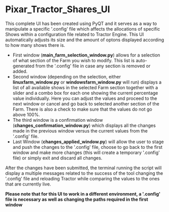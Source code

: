 # Pixar_Tractor_Shares_UI
This complete UI has been created using PyQT and it serves as a way to manipulate a specific '.config' file which affects the allocations of specific Shows within a configuration file related to Tractor Engine. This UI automatically adjusts its size and the amount of optons displayed according to how many shows there is. 

- First window (**main_farm_selection_window.py**) allows for a selection of what section of the Farm you wish to modify. This list is auto-generated from the '.config' file in case any section is removed or added.
- Second window (depending on the selection, either **linuxfarm_window.py** or **windowsfarm_window.py** will run) displays a list of all available shows in the selected Farm section together with a slider and a combo box for each one showing the current percentage value individually. Here you can adjust the values and proceed to the next window or cancel and go back to selected another section of the Farm. There is also a check to make sure that the values do not go above 100%.
- The third window is a confirmation window (**changes_confirmation_window.py**) which displays all the changes made in the previous window versus the current values from the '.config' file.
- Last Window (**changes_applied_window.py**) will allow the user to stage and push the changes to the '.config' file, choose to go back to the first window and make more changes (this will create a temporary '.config' file) or simply exit and discard all changes.

After the changes have been submitted, the terminal running the script will display a multiple messages related to the success of the tool changing the '.config' file and reloading Tractor while comparing the values to the ones that are currently live. 

**Please note that for this UI to work in a different environment, a '.config' file is necessary as well as changing the paths required in the first window**
